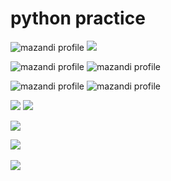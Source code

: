 # python practice

![mazandi profile](http://mazandi.herokuapp.com/api?handle={gyeongdeang}&theme=warm)
<img src="http://mazandi.herokuapp.com/api?handle={gyeongdeang}&theme=warm"/>


![mazandi profile](http://mazandi.herokuapp.com/api?handle=djs100201)
![mazandi profile](http://mazandi.herokuapp.com/api/random?tier=platinum&theme=warm)

![mazandi profile](http://mazandi.herokuapp.com/api?handle=ohhamma)
![mazandi profile](http://mazandi.herokuapp.com/api?gyeongdeang=pichulia)

![](https://github.com/mazassumnida/mazandi/blob/main/readme_images/bronze_warm.svg)
![](https://github.com/mazassumnida/mazandi/blob/main/readme_images/silver_warm.svg)

![](http://mazandi.herokuapp.com/api?handle=Lawali)


<img src="https://github-readme-stats.vercel.app/api/top-langs/?username=gyeongdeang&layout=compact"><br><br>
<img src="https://github-readme-stats.vercel.app/api?username=gyeongdeang&show_icons=true">
